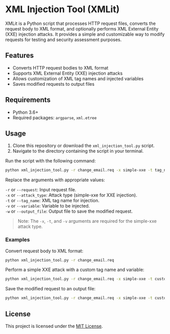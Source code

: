# XML Injection Tool (XMLit)

XMLit is a Python script that processes HTTP request files, converts the request body to XML format, and optionally performs XML External Entity (XXE) injection attacks. It provides a simple and customizable way to modify requests for testing and security assessment purposes.

## Features

- Converts HTTP request bodies to XML format
- Supports XML External Entity (XXE) injection attacks
- Allows customization of XML tag names and injected variables
- Saves modified requests to output files

## Requirements

- Python 3.6+
- Required packages: `argparse`, `xml.etree`

## Usage

1. Clone this repository or download the `xml_injection_tool.py` script.
2. Navigate to the directory containing the script in your terminal.

Run the script with the following command:

```bash
python xml_injection_tool.py -r change_email.req -x simple-xxe -t tag_name -v variable_value -w output_change_email.req
```

Replace the arguments with appropriate values:

`-r` or `--request`: Input request file.<br/>
`-x` or `--attack_type`: Attack type (simple-xxe for XXE injection).<br/>
`-t` or `--tag_name`: XML tag name for injection.<br/>
`-v` or `--variable`: Variable to be injected.<br/>
`-w` or `--output_file`: Output file to save the modified request.<br/>

> Note: The `-x`, `-t`, and `-v` arguments are required for the simple-xxe attack type.

### Examples

Convert request body to XML format:

```bash
python xml_injection_tool.py -r change_email.req
```

Perform a simple XXE attack with a custom tag name and variable:
```bash
python xml_injection_tool.py -r change_email.req -x simple-xxe -t custom_tag -v "xxe_var"
```

Save the modified request to an output file:
```bash
python xml_injection_tool.py -r change_email.req -x simple-xxe -t custom_tag -v "xxe_var" -w modified_change_email.req 
```

## License

This project is licensed under the [MIT License](LICENSE).

